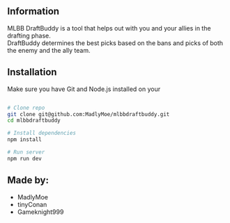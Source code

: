 ## Information

MLBB DraftBuddy is a tool that helps out with you and your allies in the drafting phase. \
DraftBuddy determines the best picks based on the bans and picks of both the enemy and the ally team.

## Installation

Make sure you have Git and Node.js installed on your 


```bash

# Clone repo
git clone git@github.com:MadlyMoe/mlbbdraftbuddy.git
cd mlbbdraftbuddy

# Install dependencies
npm install

# Run server
npm run dev
```

## Made by:
- MadlyMoe
- tinyConan
- Gameknight999